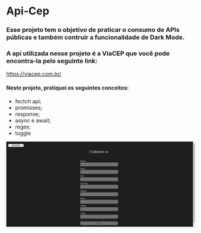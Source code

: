 # Api-Cep
### Esse projeto tem o objetivo de praticar o consumo de APIs públicas e também contruir a funcionalidade de Dark Mode.
### A api utilizada nesse projeto é a ViaCEP que você pode encontra-la pelo seguinte link:
https://viacep.com.br/
#### Neste projeto, pratiquei os seguintes conceitos:
 - fectch api;
 - promisses;
 - response;
 - async e await;
 - regex;
 - toggle

![](https://github.com/DayaneAlRodrigues/Api-Cep/blob/main/print-dark.PNG)
